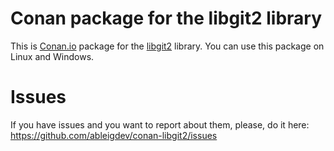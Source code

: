 # Conan package for the libgit2 library
This is [Conan.io](https://conan.io) package for the [libgit2](https://libgit2.org) library.
You can use this package on Linux and Windows.

# Issues
If you have issues and you want to report about them, please, do it here:
https://github.com/ableigdev/conan-libgit2/issues